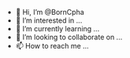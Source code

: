 - 👋 Hi, I’m @BornCpha
- 👀 I’m interested in ...
- 🌱 I’m currently learning ...
- 💞️ I’m looking to collaborate on ...
- 📫 How to reach me ...

<!---
BornCpha/BornCpha is a ✨ special ✨ repository because its `README.md` (this file) appears on your GitHub profile.
You can click the Preview link to take a look at your changes.
--->
